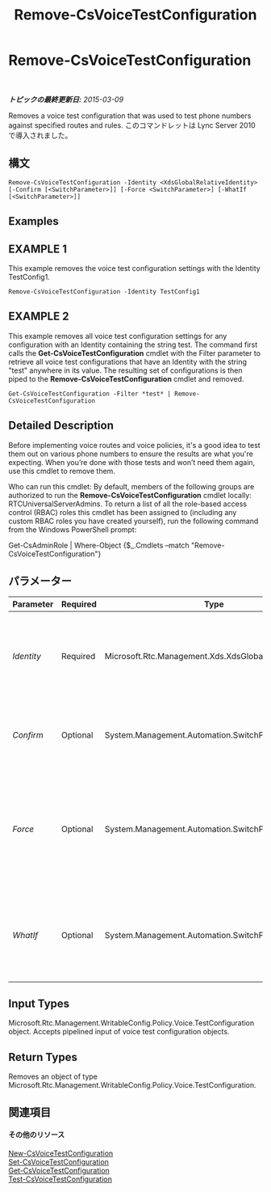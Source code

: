 ﻿---
title: Remove-CsVoiceTestConfiguration
TOCTitle: Remove-CsVoiceTestConfiguration
ms:assetid: abe27005-8325-47d7-8c7c-12bb831b87c7
ms:mtpsurl: https://technet.microsoft.com/ja-jp/library/Gg412813(v=OCS.15)
ms:contentKeyID: 48273236
ms.date: 05/19/2016
mtps_version: v=OCS.15
ms.translationtype: HT
---

# Remove-CsVoiceTestConfiguration

 

_**トピックの最終更新日:** 2015-03-09_

Removes a voice test configuration that was used to test phone numbers against specified routes and rules. このコマンドレットは Lync Server 2010 で導入されました。

## 構文

    Remove-CsVoiceTestConfiguration -Identity <XdsGlobalRelativeIdentity> [-Confirm [<SwitchParameter>]] [-Force <SwitchParameter>] [-WhatIf [<SwitchParameter>]]

## Examples

## EXAMPLE 1

This example removes the voice test configuration settings with the Identity TestConfig1.

    Remove-CsVoiceTestConfiguration -Identity TestConfig1

## EXAMPLE 2

This example removes all voice test configuration settings for any configuration with an Identity containing the string test. The command first calls the **Get-CsVoiceTestConfiguration** cmdlet with the Filter parameter to retrieve all voice test configurations that have an Identity with the string "test" anywhere in its value. The resulting set of configurations is then piped to the **Remove-CsVoiceTestConfiguration** cmdlet and removed.

    Get-CsVoiceTestConfiguration -Filter *test* | Remove-CsVoiceTestConfiguration

## Detailed Description

Before implementing voice routes and voice policies, it's a good idea to test them out on various phone numbers to ensure the results are what you're expecting. When you’re done with those tests and won’t need them again, use this cmdlet to remove them.

Who can run this cmdlet: By default, members of the following groups are authorized to run the **Remove-CsVoiceTestConfiguration** cmdlet locally: RTCUniversalServerAdmins. To return a list of all the role-based access control (RBAC) roles this cmdlet has been assigned to (including any custom RBAC roles you have created yourself), run the following command from the Windows PowerShell prompt:

Get-CsAdminRole | Where-Object {$\_.Cmdlets –match "Remove-CsVoiceTestConfiguration"}

## パラメーター


<table>
<colgroup>
<col style="width: 25%" />
<col style="width: 25%" />
<col style="width: 25%" />
<col style="width: 25%" />
</colgroup>
<thead>
<tr class="header">
<th>Parameter</th>
<th>Required</th>
<th>Type</th>
<th>Description</th>
</tr>
</thead>
<tbody>
<tr class="odd">
<td><p><em>Identity</em></p></td>
<td><p>Required</p></td>
<td><p>Microsoft.Rtc.Management.Xds.XdsGlobalRelativeIdentity</p></td>
<td><p>A string uniquely identifying the test configuration you want to remove.</p></td>
</tr>
<tr class="even">
<td><p><em>Confirm</em></p></td>
<td><p>Optional</p></td>
<td><p>System.Management.Automation.SwitchParameter</p></td>
<td><p>コマンドの実行前に確認メッセージが表示されます。</p></td>
</tr>
<tr class="odd">
<td><p><em>Force</em></p></td>
<td><p>Optional</p></td>
<td><p>System.Management.Automation.SwitchParameter</p></td>
<td><p>Suppresses any confirmation prompts that would otherwise be displayed before making changes.</p></td>
</tr>
<tr class="even">
<td><p><em>WhatIf</em></p></td>
<td><p>Optional</p></td>
<td><p>System.Management.Automation.SwitchParameter</p></td>
<td><p>実際にコマンドを実行しなくてもコマンドの実行結果がわかります。</p></td>
</tr>
</tbody>
</table>


## Input Types

Microsoft.Rtc.Management.WritableConfig.Policy.Voice.TestConfiguration object. Accepts pipelined input of voice test configuration objects.

## Return Types

Removes an object of type Microsoft.Rtc.Management.WritableConfig.Policy.Voice.TestConfiguration.

## 関連項目

#### その他のリソース

[New-CsVoiceTestConfiguration](new-csvoicetestconfiguration.md)  
[Set-CsVoiceTestConfiguration](set-csvoicetestconfiguration.md)  
[Get-CsVoiceTestConfiguration](get-csvoicetestconfiguration.md)  
[Test-CsVoiceTestConfiguration](test-csvoicetestconfiguration.md)

